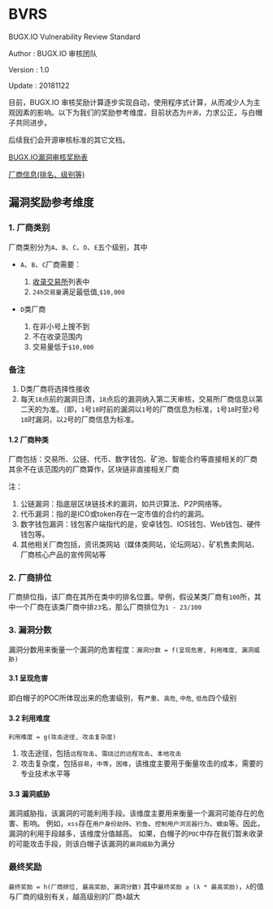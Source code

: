 # BVRS

BUGX.IO Vulnerability Review Standard

Author  : BUGX.IO 审核团队

Version : 1.0

Update  : 20181122

目前，BUGX.IO 审核奖励计算逐步实现自动，使用程序式计算，从而减少人为主观因素的影响。以下为我们的奖励参考维度，目前状态为`开源`，力求公正，与白帽子共同进步。

后续我们会开源审核标准的其它文档。

[BUGX.IO漏洞审核奖励表](https://github.com/bugxio/BVRS/blob/master/奖励表.png)

[厂商信息(排名、级别等)](https://github.com/bugxio/BVRS/blob/master/exchange/2019_01_08.csv)

## 漏洞奖励参考维度

### 1. 厂商类别

厂商类别分为`A`、`B`、`C`、`D`、`E`五个级别，其中

- `A`、`B`、`C`厂商需要：

    1. [收录交易所](https://github.com/bugxio/BVRS/blob/master/exchange/2019_01_08.csv)列表中
    2. `24h交易量`满足最低值,`$10,000`

- `D`类厂商
    1. 在非小号上搜不到
    2. 不在收录范围内
    3. 交易量低于`$10,000`

### 备注
1. D类厂商将选择性接收
2. 每天`18`点前的漏洞日清，`18`点后的漏洞纳入第二天审核，交易所厂商信息以第二天的为准。（即，`1`号`18`时前的漏洞以`1`号的厂商信息为标准，`1`号`18`时至`2`号`18`时漏洞，以`2`号的厂商信息为标准。


#### 1.2 厂商种类

厂商包括：交易所、公链、代币、数字钱包、矿池、智能合约等直接相关的厂商
其余不在该范围内的厂商算作，区块链非直接相关厂商

注：

1. 公链漏洞：指底层区块链技术的漏洞，如共识算法、P2P网络等。
2. 代币漏洞：指的是ICO或token存在一定市值的合约的漏洞。
3. 数字钱包漏洞：钱包客户端指代的是，安卓钱包、IOS钱包、Web钱包、硬件钱包等。
4. 其他相关厂商包括，资讯类网站（媒体类网站，论坛网站）、矿机售卖网站、厂商核心产品的宣传网站等

### 2. 厂商排位

厂商排位指，该厂商在其所在类中的排名位置。举例，假设某类厂商有`100`所，其中一个厂商在该类厂商中排`23`名，那么厂商排位为`1 - 23/100`

### 3. 漏洞分数

漏洞分数用来衡量一个漏洞的危害程度：`漏洞分数 = f(呈现危害, 利用难度, 漏洞威胁)`

#### 3.1 呈现危害

即白帽子的POC所体现出来的危害级别，有`严重`、`高危`, `中危`, `低危`四个级别

#### 3.2 利用难度

`利用难度 = g(攻击途径, 攻击复杂度)`

1. 攻击途径，包括`远程攻击`、`需绕过的远程攻击`、`本地攻击`
2. 攻击复杂度，包括`容易`，`中等`，`困难`，该维度主要用于衡量攻击的成本，需要的专业技术水平等

#### 3.3 漏洞威胁

漏洞威胁指，该漏洞的可能利用手段。该维度主要用来衡量一个漏洞可能存在的危害、影响。
例如，`xss`存在`用户身份劫持`、`钓鱼`、`控制用户浏览器行为`、`蠕虫`等。因此，漏洞的利用手段越多，该维度分值越高。
如果，白帽子的`POC`中存在我们暂未收录的可能攻击手段，则该白帽子该漏洞的`漏洞威胁`为满分

### 最终奖励

`最终奖励 = h(厂商排位, 最高奖励, 漏洞分数)`
其中`最终奖励 ≥ (λ * 最高奖励)`，`λ`的值与厂商的级别有关，越高级别的厂商`λ`越大


